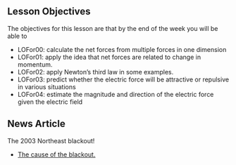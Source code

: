 ## Lesson Objectives

The objectives for this lesson are that by the end of the week you will be able to

* LOFor00: calculate the net forces from multiple forces in one dimension
* LOFor01: apply the idea that net forces are related to change in momentum.
* LOFor02: apply Newton’s third law in some examples.
* LOFor03: predict whether the electric force will be attractive or repulsive in various situations
* LOFor04: estimate the magnitude and direction of the electric force given the electric field 

## News Article

The 2003 Northeast blackout!

- [The cause of the blackout.](http://www.scientificamerican.com/article.cfm?id=2003-blackout-five-years-later)